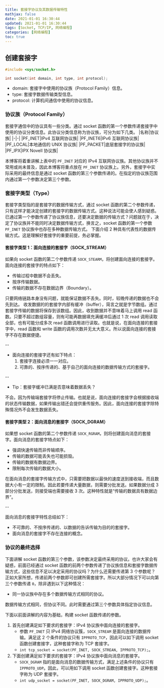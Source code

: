 ```yaml
---
title: 套接字协议及其数据传输特性
mathjax: false
date: 2021-01-01 16:30:44
updated: 2021-01-01 16:30:44
tags: [Socket, TCP/IP, 网络编程]
categories: [网络编程]
toc: true
---
```


## 创建套接字

```c
#include <sys/socket.h>

int socket(int domain, int type, int protocol);
```

* domain: 套接字中使用的协议族（Protocol Family）信息。
* type: 套接字数据传输类型信息。
* protocol: 计算机间通信中使用的协议信息。

<!--more-->
### 协议族（Protocol Family）

套接字通信中的协议具有一些分类。通过 socket 函数的第一个参数传递套接字中使用的协议分类信息。此协议分类信息称为协议族，可分为如下几类。
|名称|协议族|
|-|-|
|PF_INET|IPv4 互联网协议族|
|PF_INET6|IPv6 互联网协议族|
|PF_LOCAL|本地通信的 UNIX 协议族|
|PF_PACKET|底层套接字的协议族|
|PF_IPX|IPX Novell 协议族|

本博客将着重讲解上表中的 `PF_INET` 对应的 IPv4 互联网协议族。其他协议族并不常用或尚未普及，因此本博客将重点放在 `PF_INET` 协议族上。另外，套接字中实际采用的最终信息是通过 socket 函数的第三个参数传递的。在指定的协议族范围内通过第一个参数决定第三个参数。


### 套接字类型（Type）

套接字类型指的是套接字的数据传输方式，通过 socket 函数的第二个参数传递，只有这样才能决定创建的套接字的数据传输方式。这种说法可能会使人感到疑惑。已通过第一个参数传递了协议族信息，还要决定数据的传输方式？问题就在于，决定了协议族并不能同时决定数据传输方式，换言之，socket 函数的第一个参数 `PF_INET` 协议族中也存在多种数据传输方式。
下面介绍 2 种具有代表性的数据传输方式。这是理解好套接字的重要前提，务必掌握。



#### 套接字类型 1：面向连接的套接字（SOCK_STREAM）
如果向 socket 函数的第二个参数传递 `SOCK_STEARM`，将创建面向连接的套接字。面向连接的套接字的特点如下：
* 传输过程中数据不会丢失。
* 按序传输数据。
* 传输的数据不存在数据边界（Boundary）。

只要网络链路本身没有问题，就能保证数据不丢失。同时，较晚传递的数据也不会先到达。
收发数据的的套接字内部有缓冲（buffer），简言之就是字节数组。通过套接字传输的数据将保存到该数组。因此，收到数据并不意味着马上调用 read 函数。只要不超过数组容量，则有可能再数据填充满缓冲后通过 1 次 read 调用读取全部，也有可能分成多次 read 函数调用进行读取。也就是说，在面向连接的套接字中，read 函数和 write 函数的调用次数并无太大意义。所以说面向连接的套接字不存在数据便捷。

--
* 面向连接的套接字还有如下特点：
    1. 套接字连接必须一一对应。
    2. 可靠的、按序传递的、基于自己的面向连接的数据传输方式的套接字。

    
--

* Tip：套接字缓冲已满是否意味着数据丢失？

不会。因为传输端套接字将停止传输。也就是说，面向连接的套接字会根据接收端的状态传输数据，如果传输出错还会提供重传服务。因此，面向连接的套接字除特殊情况外不会发生数据丢失。

#### 套接字类型 2：面向消息的套接字（SOCK_DGRAM）
如果想 socket 函数的第二个参数传递 `SOCK_RGRAM`，则将创建面向消息的套接字。面向消息的套接字特点如下：
* 强调快速传输而非传输顺序。
* 传输的数据可能丢失也可能损毁。
* 传输的数据有数据边界。
* 限制每次传输的数据大小。

在面向消息的套接字传输方式中，只需要把数据以最快的速度送到接收端，而且数据大小有一定的限制。因此若要传递大量数据，则需要分批发送。如果数据分成 3 部分分批发送，则接受端也需要接收 3 次。这种特性就是“传输的数据具有数据边界”。

--

面向消息的套接字特性总结如下：
* 不可靠的、不按序传递的、以数据的告诉传输为目的的套接字。
* 面向消息的套接字不存在连接的概念。


### 协议的最终选择

下面讲解 socket 函数的第三个参数，该参数决定最终采用的协议。也许大家会有疑惑，前面已经通过 socket 函数的前两个参数传递了协议族信息和套接字数据传输方式，这些信息不足以决定采用的协议吗？为什么还需要传递第 3 个参数呢？
正如大家所想，传递前两个参数即可创建所需套接字。所以大部分情况下可以向第三个参数传递 `0`，除非遇到以下这种情况：

* 同一协议族中存在多个数据传输方式相同的协议。

数据传输方式相同，但协议不同。此时需要通过第三个参数具体指定协议信息。

下面以前面讲解的内容为基础，构建 socket 函数传递的参数。
1. 首先创建满足如下要求的套接字：IPv4 协议族中面向连接的套接字。
    * 参数 `PF_INET` 只 IPv4 网络协议簇，`SOCK_STREAM` 是面向连接的数据传输。满足这 2 个条件的协议只有 `IPPROTO_TCP`，因此可以如下调用 socket 函数创建套接字，这种套接字称为 TCP 套接字。
    * `int tcp_socket = socket(PF_INET, SOCK_STREAN, IPPROTO_TCP);`。
2. 下面创建满足如下要求的套接字：IPv4 协议族中面向消息的套接字。
    * `SOCK_DGRAM` 指的是面向消息的数据传输方式，满足上述条件的协议只有 `IPPROTO_UDP`。因此，可以用如下调用 socket 函数创建套接字。这种套接字称为 UDP 套接字。
    * `int udp_socket = socket(PF_INET, SOCK_DGRAM, IPPROTO_UDP);`。


